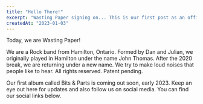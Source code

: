 ```yaml
---
title: "Hello There!"
excerpt: "Wasting Paper signing on... This is our first post as an official band."
createdAt: "2023-01-03"
---
```

Today, we are Wasting Paper! 

We are a Rock band from Hamilton, Ontario. Formed by Dan and Julian, we originally played in Hamilton under the name John Thomas. After the 2020 break, we are returning under a new name. We try to make loud noises that people like to hear. All rights reserved. Patent pending.

Our first album called Bits & Parts is coming out soon, early 2023. Keep an eye out here for updates and also follow us on social media. You can find our social links below.